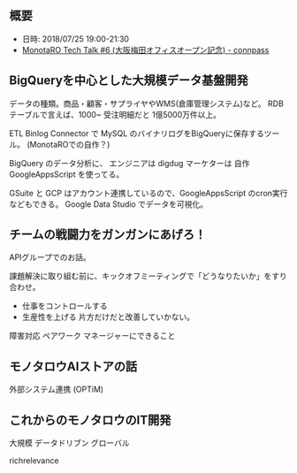 ## 概要
* 日時: 2018/07/25 19:00-21:30
* [MonotaRO Tech Talk \#6 \(大阪梅田オフィスオープン記念\) \- connpass](https://monotaro.connpass.com/event/93702/)

## BigQueryを中心とした大規模データ基盤開発
データの種類。商品・顧客・サプライヤやWMS(倉庫管理システム)など。
RDBテーブルで言えば、1000~
受注明細だと 1億5000万件以上。

ETL
Binlog Connector で MySQL のバイナリログをBigQueryに保存するツール。
(MonotaROでの自作？)

BigQuery のデータ分析に、
エンジニアは digdug
マーケターは 自作 GoogleAppsScript 
を使ってる。

GSuite と GCP はアカウント連携しているので、GoogleAppsScript のcron実行などもできる。
Google Data Studio でデータを可視化。

## チームの戦闘力をガンガンにあげろ！
APIグループでのお話。

課題解決に取り組む前に、キックオフミーティングで「どうなりたいか」をすり合わせ。
- 仕事をコントロールする
- 生産性を上げる
片方だけだと改善していかない。

障害対応
ペアワーク
マネージャーにできること

## モノタロウAIストアの話
外部システム連携 (OPTiM)

## これからのモノタロウのIT開発
大規模
データドリブン
グローバル

richrelevance